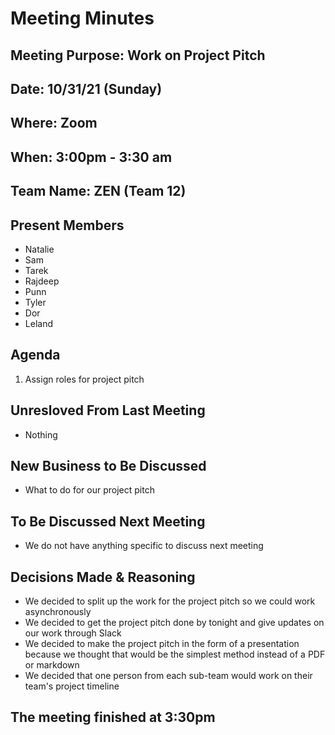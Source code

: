 # Meeting Minutes

## Meeting Purpose: Work on Project Pitch

## Date: 10/31/21 (Sunday)

## Where: Zoom

## When: 3:00pm - 3:30 am

## Team Name: ZEN (Team 12)

## Present Members

- Natalie
- Sam
- Tarek
- Rajdeep
- Punn
- Tyler
- Dor
- Leland

## Agenda

1. Assign roles for project pitch

## Unresloved From Last Meeting

- Nothing

## New Business to Be Discussed

- What to do for our project pitch

## To Be Discussed Next Meeting

- We do not have anything specific to discuss next meeting

## Decisions Made & Reasoning

- We decided to split up the work for the project pitch so we could work asynchronously
- We decided to get the project pitch done by tonight and give updates on our work through Slack
- We decided to make the project pitch in the form of a presentation because we thought that would be the simplest method instead of a PDF or markdown
- We decided that one person from each sub-team would work on their team's project timeline

## The meeting finished at 3:30pm
